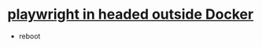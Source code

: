 # [playwright in headed outside Docker](https://www.oddbird.net/2022/11/30/headed-playwright-in-docker/#macos)
- reboot
